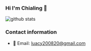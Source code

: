 ### Hi I'm Chialing 👋

![github stats](https://github-readme-stats.vercel.app/api?username=luacy200820&show_icons=true&theme=swift)


### Contact information
- 📧 Email: luacy200820@gmail.com
